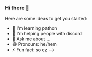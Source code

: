 ### Hi there 👋



Here are some ideas to get you started:


- 🌱 I'm learning pathon
- 🤔 I'm helping people with discord 
- 💬 Ask me about ...
- 😄 Pronouns: he/hem
- ⚡ Fun fact: so ez
-->

